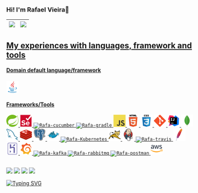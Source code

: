 ### Hi! I'm Rafael Vieira👋

<div style="display: inline">
  <a href="https://github.com/rafaelrok">
<!--     <p align="left"> <a href="https://github.com/ryo-ma/github-profile-trophy"><img src="https://github-profile-trophy.vercel.app/?username=rafaelrok" alt="rafaelrok" /></a> </p> -->
<!--     <img height="180em" src="https://github-readme-stats.vercel.app/api?username=rafaelrok&show_icons=true&theme=nord_dark"/> -->
<!--     <img height="180em" src="https://github-readme-stats.vercel.app/api/top-langs/?username=rafaelrok&layout=compact&langs_count=7&theme=nord_dark"/> -->

| ![](http://github-profile-summary-cards.vercel.app/api/cards/profile-details?username=rafaelrok&theme=nord_dark) | ![](https://github-readme-streak-stats.herokuapp.com/?user=rafaelrok&hide_border=true&date_format=M%20j%5B%2C%20Y%5D&background=2D3742&stroke=2D3742&ring=6bbbca&fire=6bbbca&currStreakNum=fff&sideNums=6bbbca&currStreakLabel=6bbbca&sideLabels=fff&dates=fff) |
|:----------------------------------------------------------------------------------------------------------------:|:---------------------------------------------------------------------------------------------------------------------------------------------------------------------------------------------------------------------------------------------------------------:|
</div>

##

<div style="display: inline_block">
<h2>My experiences with languages, framework and tools</h2>
<h4>Domain default language/framework<h4>
  <code><img alt="Rafa-Java" height="32" src="https://raw.githubusercontent.com/devicons/devicon/master/icons/java/java-original.svg"></code>
<h4>Frameworks/Tools</h4>
  <code><img alt="Rafa-Spring" height="32" src="https://raw.githubusercontent.com/devicons/devicon/master/icons/spring/spring-original.svg"></code>
  <code><img alt="Rafa-Selenium" height="32" src="https://raw.githubusercontent.com/devicons/devicon/master/icons/selenium/selenium-original.svg"></code>
  <code><img alt="Rafa-cucumber" height="32" src="https://cdn.jsdelivr.net/gh/devicons/devicon/icons/cucumber/cucumber-plain.svg"></code>
  <code><img alt="Rafa-gradle" height="32" src="https://cdn.jsdelivr.net/gh/devicons/devicon/icons/gradle/gradle-plain.svg"></code>
  <code><img height="32" src="https://raw.githubusercontent.com/github/explore/80688e429a7d4ef2fca1e82350fe8e3517d3494d/topics/javascript/javascript.png" alt="Javascript"/></code>
  <code><img height="32" src="https://raw.githubusercontent.com/github/explore/80688e429a7d4ef2fca1e82350fe8e3517d3494d/topics/html/html.png" alt="HTML5"/></code>
  <code><img height="32" src="https://raw.githubusercontent.com/github/explore/80688e429a7d4ef2fca1e82350fe8e3517d3494d/topics/css/css.png" alt="CSS"/></code>
  <code><img alt="Rafa-Git" height="32" src="https://raw.githubusercontent.com/devicons/devicon/master/icons/git/git-original.svg"></code>
  <code><img alt="Rafa-intelij" height="32" src="https://raw.githubusercontent.com/devicons/devicon/master/icons/intellij/intellij-original.svg"></code>
  <code><img alt="Rafa-Mongodb" height="32" src="https://raw.githubusercontent.com/devicons/devicon/master/icons/mongodb/mongodb-original.svg"></code>
  <code><img alt="Rafa-mysql" height="32" src="https://raw.githubusercontent.com/devicons/devicon/master/icons/mysql/mysql-original.svg"></code>
  <code><img alt="Rafa-redis" height="32" src="https://raw.githubusercontent.com/devicons/devicon/master/icons/redis/redis-original.svg"></code>
  <code><img alt="Rafa-PostgreSql" height="32" src="https://raw.githubusercontent.com/devicons/devicon/master/icons/postgresql/postgresql-original.svg"></code>  
  <code><img alt="Rafa-Docker" height="32" src="https://raw.githubusercontent.com/devicons/devicon/master/icons/docker/docker-original.svg"></code>
  <code><img alt="Rafa-Kubernetes" height="32" src="https://cdn.jsdelivr.net/gh/devicons/devicon/icons/kubernetes/kubernetes-plain.svg"></code>
  <code><img alt="Rafa-tomcat" height="32" src="https://raw.githubusercontent.com/devicons/devicon/master/icons/tomcat/tomcat-original.svg"></code>
  <code><img alt="Rafa-jenkins" height="32" src="https://raw.githubusercontent.com/devicons/devicon/master/icons/jenkins/jenkins-original.svg"></code>
  <code><img alt="Rafa-travis" height="32" src="https://cdn.jsdelivr.net/gh/devicons/devicon/icons/travis/travis-plain.svg"/></code>
  <code><img alt="Rafa-apache" height="32" src="https://raw.githubusercontent.com/devicons/devicon/master/icons/apache/apache-original.svg"></code>
  <code><img alt="Rafa-Heroku" height="32" src="https://raw.githubusercontent.com/devicons/devicon/master/icons/heroku/heroku-original.svg"></code>
  <code><img alt="Rafa-grafana" height="32" src="https://raw.githubusercontent.com/devicons/devicon/master/icons/grafana/grafana-original.svg"></code>
  <code><img alt="Rafa-kafka" height="32" src="https://www.vectorlogo.zone/logos/apache_kafka/apache_kafka-icon.svg"></code>
  <code><img alt="Rafa-rabbitmq" height="32" src="https://www.vectorlogo.zone/logos/rabbitmq/rabbitmq-icon.svg"></code>
  <code><img alt="Rafa-postman" height="32" src="https://www.vectorlogo.zone/logos/getpostman/getpostman-icon.svg"></code>
  <code><img alt="Rafa-aws" height="32" src="https://raw.githubusercontent.com/devicons/devicon/master/icons/amazonwebservices/amazonwebservices-original-wordmark.svg"></code>
</div>

##
  <a href="https://www.instagram.com/raaffa_vieira/" target="_blank"><img src="https://img.shields.io/badge/-Instagram-%23E4405F?style=for-the-badge&logo=instagram&logoColor=white" target="_blank"></a>
  <a href="https://discord.com/channels/@me" target="_blank"><img src="https://img.shields.io/badge/Discord-7289DA?style=for-the-badge&logo=discord&logoColor=white" target="_blank"></a> 
  <a href = "mailto:rafaelrok25@gmail.com"><img src="https://img.shields.io/badge/-Gmail-%23333?style=for-the-badge&logo=gmail&logoColor=white" target="_blank"></a>
  <a href="https://www.linkedin.com/in/rafael-vieira-dos-santos-7a1842201/" target="_blank"><img src="https://img.shields.io/badge/-LinkedIn-%230077B5?style=for-the-badge&logo=linkedin&logoColor=white" target="_blank"></a> 
 
  [![Typing SVG](https://readme-typing-svg.herokuapp.com?color=009208&size=33&center=true&vCenter=true&width=840&height=80&lines=Staying+focused+and+dedication;is+the+vision+for+a+bright+future)](https://git.io/typing-svg)
 
</div>

